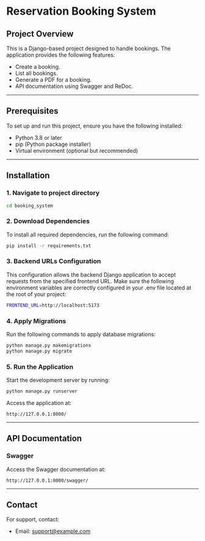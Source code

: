 # Reservation Booking System

## Project Overview

This is a Django-based project designed to handle bookings. The application provides the following features:

- Create a booking.
- List all bookings.
- Generate a PDF for a booking.
- API documentation using Swagger and ReDoc.

---

## Prerequisites

To set up and run this project, ensure you have the following installed:

- Python 3.8 or later
- pip (Python package installer)
- Virtual environment (optional but recommended)

---

## Installation

### 1. Navigate to project directory

```bash
cd booking_system
```

### 2. Download Dependencies

To install all required dependencies, run the following command:

```bash
pip install -r requirements.txt
```

### 3. Backend URLs Configuration

This configuration allows the backend Django application to accept requests from the specified frontend URL.
Make sure the following environment variables are correctly configured in your .env file located at the root of your project:

```bash
FRONTEND_URL=http://localhost:5173
```

### 4. Apply Migrations

Run the following commands to apply database migrations:

```bash
python manage.py makemigrations
python manage.py migrate
```

### 5. Run the Application

Start the development server by running:

```bash
python manage.py runserver
```

Access the application at:

```
http://127.0.0.1:8000/
```

---

## API Documentation

### Swagger

Access the Swagger documentation at:

```
http://127.0.0.1:8000/swagger/
```

---

## Contact

For support, contact:

- Email: [support@example.com](mailto:support@example.com)
